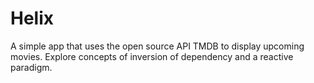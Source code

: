 # Helix
A simple app that uses the open source API TMDB to display upcoming movies. Explore concepts of inversion of dependency and a reactive paradigm.  
